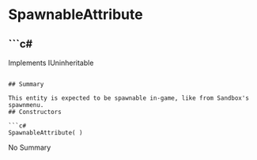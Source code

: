 # SpawnableAttribute

## ```c#
Implements IUninheritable
```

## Summary

This entity is expected to be spawnable in-game, like from Sandbox's spawnmenu.
## Constructors

```c#
SpawnableAttribute( ) 
```
No Summary

